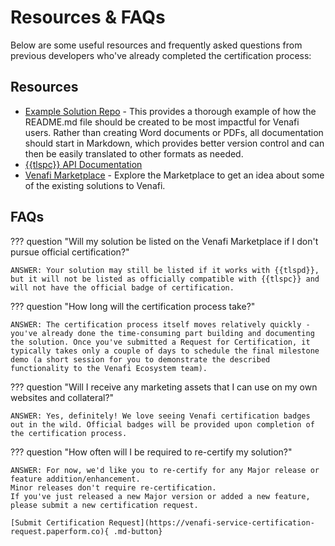 # Resources & FAQs

Below are some useful resources and frequently asked questions from previous developers who've already completed the certification process:

## Resources

- [Example Solution Repo](https://coolsolutions.venafi.com/ecosystem/example-integration-repo) - This provides a thorough example of how the README.md file should be created to be most impactful for Venafi users. Rather than creating Word documents or PDFs, all documentation should start in Markdown, which provides better version control and can then be easily translated to other formats as needed.
- [{{tlspc}} API Documentation](https://docs.venafi.cloud/api/c-cloud-api/)
- [Venafi Marketplace](https://marketplace.venafi.com) - Explore the Marketplace to get an idea about some of the existing solutions to Venafi. 

## FAQs

??? question "Will my solution be listed on the Venafi Marketplace if I don't pursue official certification?"

    ANSWER: Your solution may still be listed if it works with {{tlspd}}, but it will not be listed as officially compatible with {{tlspc}} and will not have the official badge of certification.

??? question "How long will the certification process take?"

    ANSWER: The certification process itself moves relatively quickly - you've already done the time-consuming part building and documenting the solution. Once you've submitted a Request for Certification, it typically takes only a couple of days to schedule the final milestone demo (a short session for you to demonstrate the described functionality to the Venafi Ecosystem team).

??? question "Will I receive any marketing assets that I can use on my own websites and collateral?"

    ANSWER: Yes, definitely! We love seeing Venafi certification badges out in the wild. Official badges will be provided upon completion of the certification process.  

??? question "How often will I be required to re-certify my solution?"

    ANSWER: For now, we'd like you to re-certify for any Major release or feature addition/enhancement.
    Minor releases don't require re-certification.
    If you've just released a new Major version or added a new feature, please submit a new certification request.
    
    [Submit Certification Request](https://venafi-service-certification-request.paperform.co){ .md-button} 

